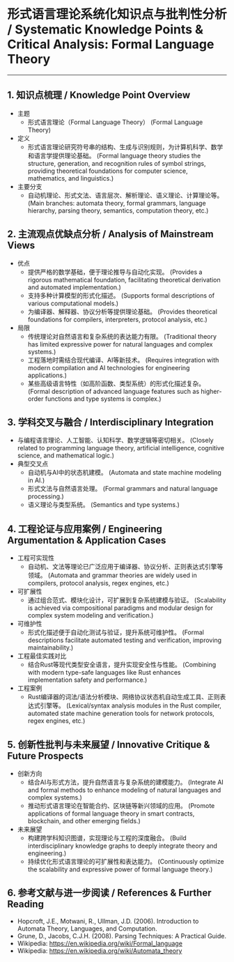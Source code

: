 # 形式语言理论系统化知识点与批判性分析 / Systematic Knowledge Points & Critical Analysis: Formal Language Theory

---

## 1. 知识点梳理 / Knowledge Point Overview

- 主题
  - 形式语言理论（Formal Language Theory）
      (Formal Language Theory)
- 定义
  - 形式语言理论研究符号串的结构、生成与识别规则，为计算机科学、数学和语言学提供理论基础。
      (Formal language theory studies the structure, generation, and recognition rules of symbol strings, providing theoretical foundations for computer science, mathematics, and linguistics.)
- 主要分支
  - 自动机理论、形式文法、语言层次、解析理论、语义理论、计算理论等。
      (Main branches: automata theory, formal grammars, language hierarchy, parsing theory, semantics, computation theory, etc.)

## 2. 主流观点优缺点分析 / Analysis of Mainstream Views

- 优点
  - 提供严格的数学基础，便于理论推导与自动化实现。
      (Provides a rigorous mathematical foundation, facilitating theoretical derivation and automated implementation.)
  - 支持多种计算模型的形式化描述。
      (Supports formal descriptions of various computational models.)
  - 为编译器、解释器、协议分析等提供理论基础。
      (Provides theoretical foundations for compilers, interpreters, protocol analysis, etc.)
- 局限
  - 传统理论对自然语言和复杂系统的表达能力有限。
      (Traditional theory has limited expressive power for natural languages and complex systems.)
  - 工程落地时需结合现代编译、AI等新技术。
      (Requires integration with modern compilation and AI technologies for engineering applications.)
  - 某些高级语言特性（如高阶函数、类型系统）的形式化描述复杂。
      (Formal description of advanced language features such as higher-order functions and type systems is complex.)

## 3. 学科交叉与融合 / Interdisciplinary Integration

- 与编程语言理论、人工智能、认知科学、数学逻辑等密切相关。
  (Closely related to programming language theory, artificial intelligence, cognitive science, and mathematical logic.)
- 典型交叉点
  - 自动机与AI中的状态机建模。
      (Automata and state machine modeling in AI.)
  - 形式文法与自然语言处理。
      (Formal grammars and natural language processing.)
  - 语义理论与类型系统。
      (Semantics and type systems.)

## 4. 工程论证与应用案例 / Engineering Argumentation & Application Cases

- 工程可实现性
  - 自动机、文法等理论已广泛应用于编译器、协议分析、正则表达式引擎等领域。
      (Automata and grammar theories are widely used in compilers, protocol analysis, regex engines, etc.)
- 可扩展性
  - 通过组合范式、模块化设计，可扩展到复杂系统建模与验证。
      (Scalability is achieved via compositional paradigms and modular design for complex system modeling and verification.)
- 可维护性
  - 形式化描述便于自动化测试与验证，提升系统可维护性。
      (Formal descriptions facilitate automated testing and verification, improving maintainability.)
- 工程最佳实践对比
  - 结合Rust等现代类型安全语言，提升实现安全性与性能。
      (Combining with modern type-safe languages like Rust enhances implementation safety and performance.)
- 工程案例
  - Rust编译器的词法/语法分析模块、网络协议状态机自动生成工具、正则表达式引擎等。
      (Lexical/syntax analysis modules in the Rust compiler, automated state machine generation tools for network protocols, regex engines, etc.)

## 5. 创新性批判与未来展望 / Innovative Critique & Future Prospects

- 创新方向
  - 结合AI与形式方法，提升自然语言与复杂系统的建模能力。
      (Integrate AI and formal methods to enhance modeling of natural languages and complex systems.)
  - 推动形式语言理论在智能合约、区块链等新兴领域的应用。
      (Promote applications of formal language theory in smart contracts, blockchain, and other emerging fields.)
- 未来展望
  - 构建跨学科知识图谱，实现理论与工程的深度融合。
      (Build interdisciplinary knowledge graphs to deeply integrate theory and engineering.)
  - 持续优化形式语言理论的可扩展性和表达能力。
      (Continuously optimize the scalability and expressive power of formal language theory.)

## 6. 参考文献与进一步阅读 / References & Further Reading

- Hopcroft, J.E., Motwani, R., Ullman, J.D. (2006). Introduction to Automata Theory, Languages, and Computation.
- Grune, D., Jacobs, C.J.H. (2008). Parsing Techniques: A Practical Guide.
- Wikipedia: <https://en.wikipedia.org/wiki/Formal_language>
- Wikipedia: <https://en.wikipedia.org/wiki/Automata_theory>
